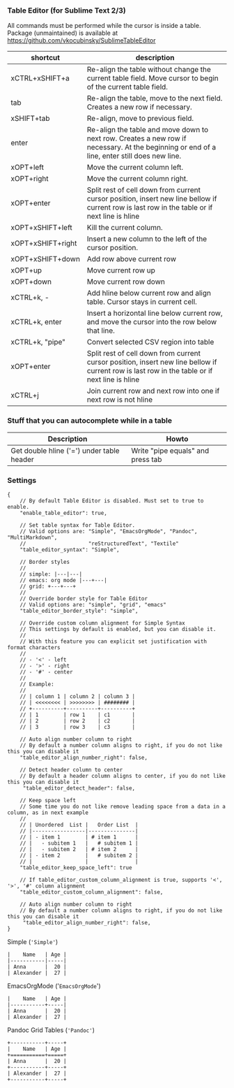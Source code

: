 ### Table Editor (for Sublime Text 2/3)

All commands must be performed while the cursor is inside a table. Package
(unmaintained) is available at
<https://github.com/vkocubinsky/SublimeTableEditor>

| shortcut          | description                                                                                                                                   |
| ----------------- | --------------------------------------------------------------------------------------------------------------------------------------------- |
| xCTRL+xSHIFT+a    | Re-align the table without change the current table field. Move cursor to begin of the current table field.                                   |
| tab               | Re-align the table, move to the next field. Creates a new row if necessary.                                                                   |
| xSHIFT+tab        | Re-align, move to previous field.                                                                                                             |
| enter             | Re-align the table and move down to next row. Creates a new row if necessary. At the beginning or end of a line, enter still does new line.   |
| xOPT+left         | Move the current column left.                                                                                                                 |
| xOPT+right        | Move the current column right.                                                                                                                |
| xOPT+enter        | Split rest of cell down from current cursor position, insert new line bellow if current row is last row in the table or if next line is hline |
| xOPT+xSHIFT+left  | Kill the current column.                                                                                                                      |
| xOPT+xSHIFT+right | Insert a new column to the left of the cursor position.                                                                                       |
| xOPT+xSHIFT+down  | Add row above current row                                                                                                                     |
| xOPT+up           | Move current row up                                                                                                                           |
| xOPT+down         | Move current row down                                                                                                                         |
| xCTRL+k, -        | Add hline below current row and align table. Cursor stays in current cell.                                                                    |
| xCTRL+k, enter    | Insert a horizontal line below current row, and move the cursor into the row below that line.                                                 |
| xCTRL+k, "pipe"   | Convert selected CSV region into table                                                                                                        |
| xOPT+enter        | Split rest of cell down from current cursor position, insert new line bellow if current row is last row in the table or if next line is hline |
| xCTRL+j           | Join current row and next row into one if next row is not hline                                                                               |


### Stuff that you can autocomplete while in a table

| Description                               | Howto                             |
| ----------------------------------------- | --------------------------------- |
| Get double hline ('=') under table header | Write "pipe equals" and press tab |


### Settings

```
{
    // By default Table Editor is disabled. Must set to true to enable.
    "enable_table_editor": true,

    // Set table syntax for Table Editor.
    // Valid options are: "Simple", "EmacsOrgMode", "Pandoc", "MultiMarkdown",
    //                    "reStructuredText", "Textile"
    "table_editor_syntax": "Simple",

    // Border styles
    //
    // simple: |---|---|
    // emacs: org mode |---+---|
    // grid: +---+---+
    //
    // Override border style for Table Editor
    // Valid options are: "simple", "grid", "emacs"
    "table_editor_border_style": "simple",

    // Override custom column alignment for Simple Syntax
    // This settings by default is enabled, but you can disable it.
    //
    // With this feature you can explicit set justification with format characters
    //
    // - '<' - left
    // - '>' - right
    // - '#' - center
    //
    // Example:
    //
    // | column 1 | column 2 | column 3 |
    // | <<<<<<<< | >>>>>>>> | ######## |
    // +----------+----------+----------+
    // | 1        | row 1    | c1       |
    // | 2        | row 2    | c2       |
    // | 3        | row 3    | c3       |

    // Auto align number column to right
    // By default a number column aligns to right, if you do not like this you can disable it
    "table_editor_align_number_right": false,

    // Detect header column to center
    // By default a header column aligns to center, if you do not like this you can disable it
     "table_editor_detect_header": false,

    // Keep space left
    // Some time you do not like remove leading space from a data in a column, as in next example
    //
    // | Unordered  List |   Order List  |
    // |-----------------|---------------|
    // | - item 1        | # item 1      |
    // |   - subitem 1   |   # subitem 1 |
    // |   - subitem 2   | # item 2      |
    // | - item 2        |   # subitem 2 |
    // |                 |               |
    "table_editor_keep_space_left": true

    // If table_editor_custom_column_alignment is true, supports '<', '>', '#' column alignment
    "table_editor_custom_column_alignment": false,

    // Auto align number column to right
    // By default a number column aligns to right, if you do not like this you can disable it
     "table_editor_align_number_right": false,
}
```

Simple (`'Simple'`)

```
|    Name   | Age |
|-----------|-----|
| Anna      |  20 |
| Alexander |  27 |
```

EmacsOrgMode ('`EmacsOrgMode`')

```
|    Name   | Age |
|-----------+-----|
| Anna      |  20 |
| Alexander |  27 |
```

Pandoc Grid Tables (`'Pandoc'`)

```
+-----------+-----+
|    Name   | Age |
+===========+=====+
| Anna      |  20 |
+-----------+-----+
| Alexander |  27 |
+-----------+-----+
```
